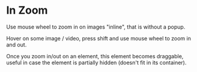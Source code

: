 # In Zoom 

Use mouse wheel to zoom in on images "inline", that is without a popup.

Hover on some image / video, press shift and use mouse wheel to zoom in and out.

Once you zoom in/out on an element, this element becomes draggable, useful in case the element is partially hidden (doesn't fit in its container).


